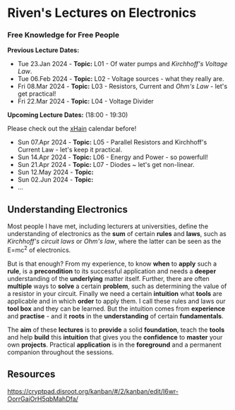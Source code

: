 # Riven's Lectures on Electronics
### Free Knowledge for Free People
**Previous Lecture Dates:**
* Tue 23.Jan 2024 - **Topic:** L01 - Of water pumps and *Kirchhoff's Voltage Law*.
* Tue 06.Feb 2024 - **Topic:** L02 - Voltage sources - what they really are.
* Fri 08.Mar 2024 - **Topic:** L03 - Resistors, Current and *Ohm's Law* - let's get practical!
* Fri 22.Mar 2024 - **Topic:** L04 - Voltage Divider

**Upcoming Lecture Dates:** (18:00 - 19:30)

Please check out the [xHain](https://x-hain.de/de/calendar/#content "xHain calendar") calendar before!

* Sun 07.Apr 2024 - **Topic:** L05 - Parallel Resistors and Kirchhoff's Current Law - let's keep it practical.
* Sun 14.Apr 2024 - **Topic:** L06 - Energy and Power - so powerfull!
* Sun 21.Apr 2024 - **Topic:** L07 - Diodes ~ let's get non-linear.
* Sun 12.May 2024 - **Topic:**
* Sun 02.Jun 2024 - **Topic:**
* ...

## Understanding Electronics
Most people I have met, including lecturers at universities, define the understanding of electronics as the **sum** of certain **rules** and **laws**, such as *Kirchhoff's circuit laws* or *Ohm's law*, where the latter can be seen as the E=mc<sup>2</sup> of electronics.

But is that enough? From my experience, to know **when** to **apply** such a **rule**, is a **precondition** to its successful application and needs a **deeper** understanding of the **underlying** matter itself. Further, there are often **multiple** ways to **solve** a certain **problem**, such as determining the value of a resistor in your circuit. Finally we need a certain **intuition** what **tools** are applicable and in which **order** to apply them. I call these rules and laws our **tool box** and they can be learned. But the intuition comes from **experience** and **practise** - and it **roots** in the **understanding** of certain **fundamentals**.

The **aim** of these **lectures** is to **provide** a solid **foundation**, teach the **tools** and help **build** this **intuition** that gives you the **confidence** to **master** your own **projects**. Practical **application** is in the **foreground** and a permanent companion throughout the sessions.

## Resources
https://cryptpad.disroot.org/kanban/#/2/kanban/edit/I6wr-OorrGaiOrH5qbMahDfa/
